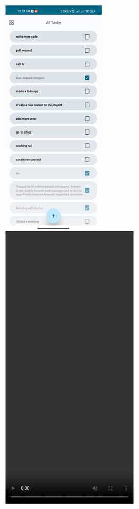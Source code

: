 <img width="300" height="700" src="https://github.com/Kangkankarmaker/TODO-App/blob/master/appScreenshort.jpeg">


<video width="400" height="850" controls>
  <source src="https://github.com/Kangkankarmaker/TODO-App/blob/master/screenrecorder.mp4" type="video/mp4">
 
</video>
